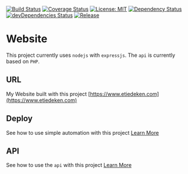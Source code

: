 [![Build Status](https://travis-ci.org/tedaky/website.svg?branch=master)](https://travis-ci.org/tedaky/website)
[![Coverage Status](https://coveralls.io/repos/github/tedaky/website/badge.svg?branch=master)](https://coveralls.io/github/tedaky/website?branch=master)
[![License: MIT](https://img.shields.io/badge/License-MIT-green.svg)](LICENSE)
[![Dependency Status](https://david-dm.org/tedaky/website.svg)](https://david-dm.org/tedaky/website)
[![devDependencies Status](https://david-dm.org/tedaky/website/dev-status.svg)](https://david-dm.org/tedaky/website?type=dev)
[![Release](https://img.shields.io/github/release/tedaky/website.svg)](https://github.com/tedaky/website/releases/latest)

# Website

This project currently uses `nodejs` with `expressjs`. The `api` is currently based on `PHP`.

## URL

My Website built with this project [https://www.etiedeken.com](https://www.etiedeken.com)

## Deploy

See how to use simple automation with this project
[Learn More](deploy/README.md)

## API

See how to use the `api` with this project
[Learn More](api/README.md)
